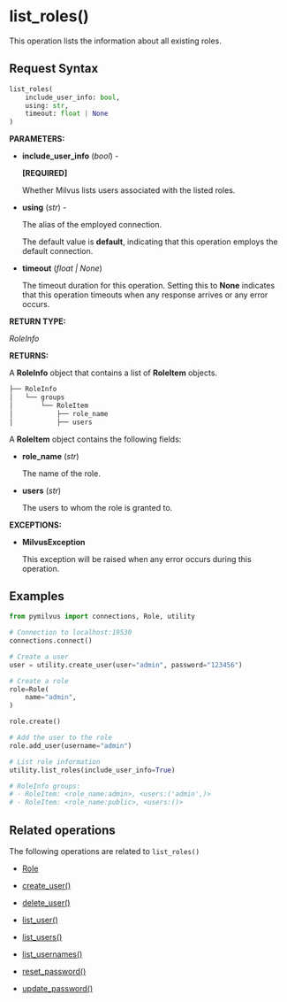 # list_roles()

This operation lists the information about all existing roles.

## Request Syntax

```python
list_roles(
    include_user_info: bool,
    using: str,
    timeout: float | None
)
```

__PARAMETERS:__

- __include_user_info__ (_bool_) - 

    __[REQUIRED]__

    Whether Milvus lists users associated with the listed roles.

- __using__ (_str_) - 

    The alias of the employed connection.

    The default value is __default__, indicating that this operation employs the default connection.

- __timeout__ (_float _|_ None_)  

    The timeout duration for this operation. Setting this to __None__ indicates that this operation timeouts when any response arrives or any error occurs.

__RETURN TYPE:__

_RoleInfo_

__RETURNS:__

A __RoleInfo__ object that contains a list of __RoleItem__ objects.

```python
├── RoleInfo
│   └── groups  
│       └── RoleItem
│           ├── role_name
│           ├── users
```

A __RoleItem__ object contains the following fields:

- __role_name__ (_str_)

    The name of the role.

- __users__ (_str_)

    The users to whom the role is granted to.

__EXCEPTIONS:__

- __MilvusException__

    This exception will be raised when any error occurs during this operation.

## Examples

```python
from pymilvus import connections, Role, utility

# Connection to localhost:19530
connections.connect()

# Create a user
user = utility.create_user(user="admin", password="123456")

# Create a role
role=Role(
    name="admin",
)

role.create()

# Add the user to the role
role.add_user(username="admin")

# List role information
utility.list_roles(include_user_info=True)

# RoleInfo groups:
# - RoleItem: <role_name:admin>, <users:('admin',)>
# - RoleItem: <role_name:public>, <users:()>
```

## Related operations

The following operations are related to `list_roles()`

- [Role](./ORM/Role.md)

- [create_user()](./create_user.md)

- [delete_user()](./delete_user.md)

- [list_user()](./list_user.md)

- [list_users()](./list_users.md)

- [list_usernames()](./list_usernames.md)

- [reset_password()](./reset_password.md)

- [update_password()](./update_password.md)

